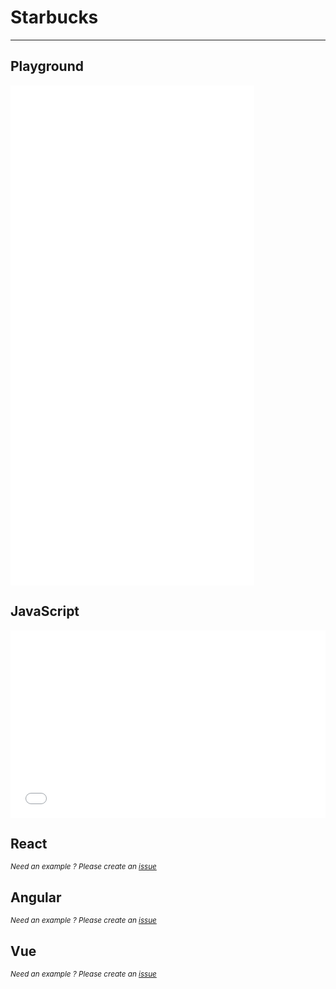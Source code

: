 # Starbucks

--------
<script setup>
    import CodeButtons from '../../src/components/CodeButtons.vue';
</script>
<CodeButtons jsfiddle="ht8kxzqw"></CodeButtons>

## Playground
<iframe width="390px" height="800" src="//jsfiddle.net/romantonoff/ht8kxzqw/embedded/result/dark/" allowfullscreen="allowfullscreen" allowpaymentrequest frameborder="0"></iframe>

## JavaScript
<iframe width="100%" height="300" src="//jsfiddle.net/romantonoff/ht8kxzqw/embedded/js,html,css/dark/" allowfullscreen="allowfullscreen" allowpaymentrequest frameborder="0"></iframe>

## React
<small>*Need an example ? Please create an [issue](https://github.com/roman-rr/cupertino-pane/issues/new/choose)*</small>

## Angular
<small>*Need an example ? Please create an [issue](https://github.com/roman-rr/cupertino-pane/issues/new/choose)*</small>

## Vue
<small>*Need an example ? Please create an [issue](https://github.com/roman-rr/cupertino-pane/issues/new/choose)*</small>